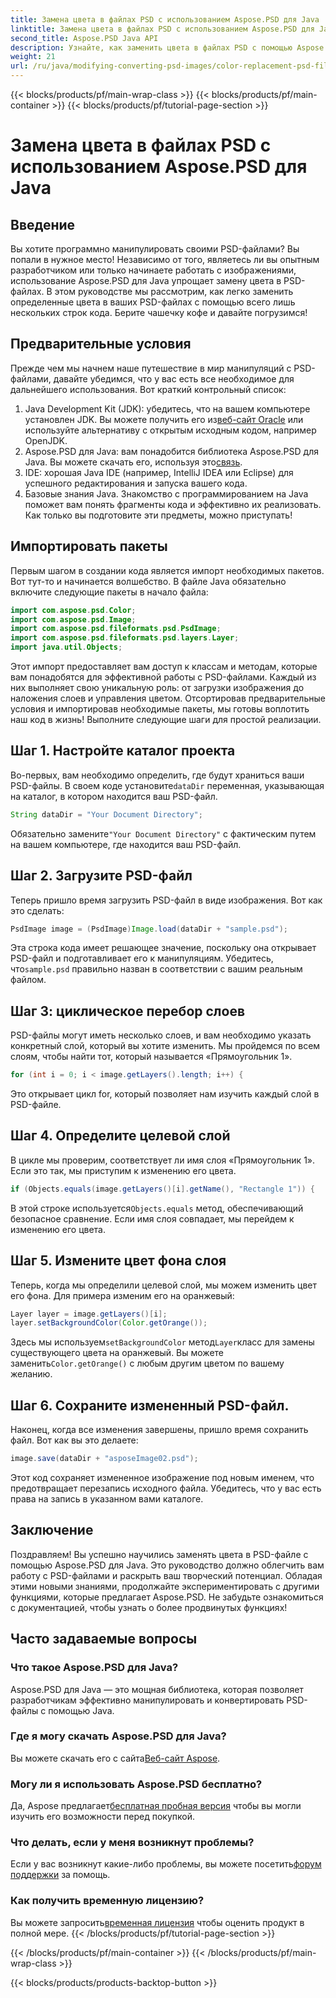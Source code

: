 ```yaml
---
title: Замена цвета в файлах PSD с использованием Aspose.PSD для Java
linktitle: Замена цвета в файлах PSD с использованием Aspose.PSD для Java
second_title: Aspose.PSD Java API
description: Узнайте, как заменить цвета в файлах PSD с помощью Aspose.PSD для Java. Следуйте этому простому пошаговому руководству, чтобы эффективно манипулировать изображениями.
weight: 21
url: /ru/java/modifying-converting-psd-images/color-replacement-psd-files/
---
```


{{< blocks/products/pf/main-wrap-class >}}
{{< blocks/products/pf/main-container >}}
{{< blocks/products/pf/tutorial-page-section >}}

# Замена цвета в файлах PSD с использованием Aspose.PSD для Java

## Введение
Вы хотите программно манипулировать своими PSD-файлами? Вы попали в нужное место! Независимо от того, являетесь ли вы опытным разработчиком или только начинаете работать с изображениями, использование Aspose.PSD для Java упрощает замену цвета в PSD-файлах. В этом руководстве мы рассмотрим, как легко заменить определенные цвета в ваших PSD-файлах с помощью всего лишь нескольких строк кода. Берите чашечку кофе и давайте погрузимся!
## Предварительные условия
Прежде чем мы начнем наше путешествие в мир манипуляций с PSD-файлами, давайте убедимся, что у вас есть все необходимое для дальнейшего использования. Вот краткий контрольный список:
1.  Java Development Kit (JDK): убедитесь, что на вашем компьютере установлен JDK. Вы можете получить его из[веб-сайт Oracle](https://www.oracle.com/java/technologies/javase-jdk11-downloads.html) или используйте альтернативу с открытым исходным кодом, например OpenJDK.
2.  Aspose.PSD для Java: вам понадобится библиотека Aspose.PSD для Java. Вы можете скачать его, используя это[связь](https://releases.aspose.com/psd/java/).
3. IDE: хорошая Java IDE (например, IntelliJ IDEA или Eclipse) для успешного редактирования и запуска вашего кода.
4. Базовые знания Java. Знакомство с программированием на Java поможет вам понять фрагменты кода и эффективно их реализовать.
Как только вы подготовите эти предметы, можно приступать!
## Импортировать пакеты
Первым шагом в создании кода является импорт необходимых пакетов. Вот тут-то и начинается волшебство. В файле Java обязательно включите следующие пакеты в начало файла:
```java
import com.aspose.psd.Color;
import com.aspose.psd.Image;
import com.aspose.psd.fileformats.psd.PsdImage;
import com.aspose.psd.fileformats.psd.layers.Layer;
import java.util.Objects;
```
Этот импорт предоставляет вам доступ к классам и методам, которые вам понадобятся для эффективной работы с PSD-файлами. Каждый из них выполняет свою уникальную роль: от загрузки изображения до наложения слоев и управления цветом.
Отсортировав предварительные условия и импортировав необходимые пакеты, мы готовы воплотить наш код в жизнь! Выполните следующие шаги для простой реализации.
## Шаг 1. Настройте каталог проекта
 Во-первых, вам необходимо определить, где будут храниться ваши PSD-файлы. В своем коде установите`dataDir` переменная, указывающая на каталог, в котором находится ваш PSD-файл.
```java
String dataDir = "Your Document Directory";
```
 Обязательно замените`"Your Document Directory"` с фактическим путем на вашем компьютере, где находится ваш PSD-файл.
## Шаг 2. Загрузите PSD-файл
Теперь пришло время загрузить PSD-файл в виде изображения. Вот как это сделать:
```java
PsdImage image = (PsdImage)Image.load(dataDir + "sample.psd");
```
 Эта строка кода имеет решающее значение, поскольку она открывает PSD-файл и подготавливает его к манипуляциям. Убедитесь, что`sample.psd` правильно назван в соответствии с вашим реальным файлом.
## Шаг 3: циклическое перебор слоев
PSD-файлы могут иметь несколько слоев, и вам необходимо указать конкретный слой, который вы хотите изменить. Мы пройдемся по всем слоям, чтобы найти тот, который называется «Прямоугольник 1».
```java
for (int i = 0; i < image.getLayers().length; i++) {
```
Это открывает цикл for, который позволяет нам изучить каждый слой в PSD-файле.
## Шаг 4. Определите целевой слой
В цикле мы проверим, соответствует ли имя слоя «Прямоугольник 1». Если это так, мы приступим к изменению его цвета.
```java
if (Objects.equals(image.getLayers()[i].getName(), "Rectangle 1")) {
```
 В этой строке используется`Objects.equals` метод, обеспечивающий безопасное сравнение. Если имя слоя совпадает, мы перейдем к изменению его цвета.
## Шаг 5. Измените цвет фона слоя
Теперь, когда мы определили целевой слой, мы можем изменить цвет его фона. Для примера изменим его на оранжевый:
```java
Layer layer = image.getLayers()[i];
layer.setBackgroundColor(Color.getOrange());
```
 Здесь мы используем`setBackgroundColor` метод`Layer`класс для замены существующего цвета на оранжевый. Вы можете заменить`Color.getOrange()` с любым другим цветом по вашему желанию.
## Шаг 6. Сохраните измененный PSD-файл.
Наконец, когда все изменения завершены, пришло время сохранить файл. Вот как вы это делаете:
```java
image.save(dataDir + "asposeImage02.psd");
```
Этот код сохраняет измененное изображение под новым именем, что предотвращает перезапись исходного файла. Убедитесь, что у вас есть права на запись в указанном вами каталоге.
## Заключение
Поздравляем! Вы успешно научились заменять цвета в PSD-файле с помощью Aspose.PSD для Java. Это руководство должно облегчить вам работу с PSD-файлами и раскрыть ваш творческий потенциал. Обладая этими новыми знаниями, продолжайте экспериментировать с другими функциями, которые предлагает Aspose.PSD. Не забудьте ознакомиться с документацией, чтобы узнать о более продвинутых функциях!
## Часто задаваемые вопросы
### Что такое Aspose.PSD для Java?
Aspose.PSD для Java — это мощная библиотека, которая позволяет разработчикам эффективно манипулировать и конвертировать PSD-файлы с помощью Java.
### Где я могу скачать Aspose.PSD для Java?
 Вы можете скачать его с сайта[Веб-сайт Aspose](https://releases.aspose.com/psd/java/).
### Могу ли я использовать Aspose.PSD бесплатно?
 Да, Aspose предлагает[бесплатная пробная версия](https://releases.aspose.com/) чтобы вы могли изучить его возможности перед покупкой.
### Что делать, если у меня возникнут проблемы?
 Если у вас возникнут какие-либо проблемы, вы можете посетить[форум поддержки](https://forum.aspose.com/c/psd/34) за помощь.
### Как получить временную лицензию?
 Вы можете запросить[временная лицензия](https://purchase.aspose.com/temporary-license/) чтобы оценить продукт в полной мере.
{{< /blocks/products/pf/tutorial-page-section >}}

{{< /blocks/products/pf/main-container >}}
{{< /blocks/products/pf/main-wrap-class >}}

{{< blocks/products/products-backtop-button >}}
